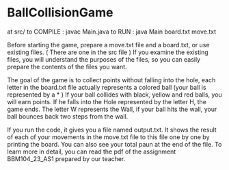 # BallCollisionGame

at src/
to COMPILE : javac Main.java
to RUN : java Main board.txt move.txt

Before starting the game, prepare a move.txt file and a board.txt, or use existing files. ( There are one in the src file )
If you examine the existing files, you will understand the purposes of the files, so you can easily prepare the contents of the files you want.

The goal of the game is to collect points without falling into the hole, each letter in the board.txt file actually represents a colored ball (your ball is represented by a * )
If your ball collides with black, yellow and red balls, you will earn points. 
If he falls into the Hole represented by the letter H, the game ends. 
The letter W represents the Wall, if your ball hits the wall, your ball bounces back two steps from the wall.

If you run the code, it gives you a file named output.txt. It shows the result of each of your movements in the move.txt file to this file one by one by printing the board. You can also see your total paun at the end of the file. 
To learn more in detail, you can read the pdf of the assignment BBM104_23_AS1 prepared by our teacher. 
